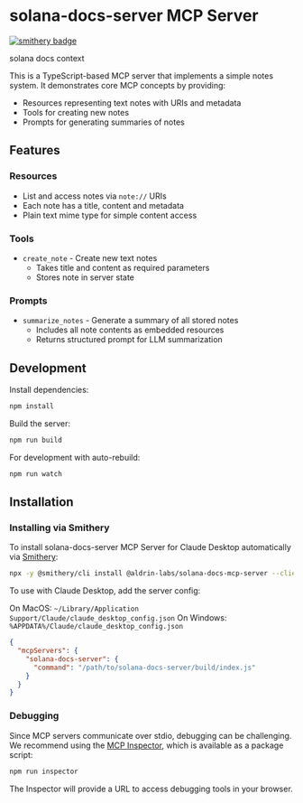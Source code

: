# solana-docs-server MCP Server
[![smithery badge](https://smithery.ai/badge/@aldrin-labs/solana-docs-mcp-server)](https://smithery.ai/server/@aldrin-labs/solana-docs-mcp-server)

solana docs context

This is a TypeScript-based MCP server that implements a simple notes system. It demonstrates core MCP concepts by providing:

- Resources representing text notes with URIs and metadata
- Tools for creating new notes
- Prompts for generating summaries of notes

## Features

### Resources
- List and access notes via `note://` URIs
- Each note has a title, content and metadata
- Plain text mime type for simple content access

### Tools
- `create_note` - Create new text notes
  - Takes title and content as required parameters
  - Stores note in server state

### Prompts
- `summarize_notes` - Generate a summary of all stored notes
  - Includes all note contents as embedded resources
  - Returns structured prompt for LLM summarization

## Development

Install dependencies:
```bash
npm install
```

Build the server:
```bash
npm run build
```

For development with auto-rebuild:
```bash
npm run watch
```

## Installation

### Installing via Smithery

To install solana-docs-server MCP Server for Claude Desktop automatically via [Smithery](https://smithery.ai/server/@aldrin-labs/solana-docs-mcp-server):

```bash
npx -y @smithery/cli install @aldrin-labs/solana-docs-mcp-server --client claude
```

To use with Claude Desktop, add the server config:

On MacOS: `~/Library/Application Support/Claude/claude_desktop_config.json`
On Windows: `%APPDATA%/Claude/claude_desktop_config.json`

```json
{
  "mcpServers": {
    "solana-docs-server": {
      "command": "/path/to/solana-docs-server/build/index.js"
    }
  }
}
```

### Debugging

Since MCP servers communicate over stdio, debugging can be challenging. We recommend using the [MCP Inspector](https://github.com/modelcontextprotocol/inspector), which is available as a package script:

```bash
npm run inspector
```

The Inspector will provide a URL to access debugging tools in your browser.
